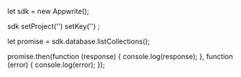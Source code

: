 let sdk = new Appwrite();

sdk
    setProject('')
    setKey('')
;

let promise = sdk.database.listCollections();

promise.then(function (response) {
    console.log(response);
}, function (error) {
    console.log(error);
});